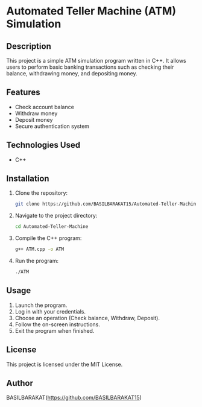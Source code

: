 # Automated Teller Machine (ATM) Simulation

## Description
This project is a simple ATM simulation program written in C++. It allows users to perform basic banking transactions such as checking their balance, withdrawing money, and depositing money.

## Features
- Check account balance
- Withdraw money
- Deposit money
- Secure authentication system

## Technologies Used
- C++

## Installation
1. Clone the repository:
   ```sh
   git clone https://github.com/BASILBARAKAT15/Automated-Teller-Machine.git
   ```
2. Navigate to the project directory:
   ```sh
   cd Automated-Teller-Machine
   ```
3. Compile the C++ program:
   ```sh
   g++ ATM.cpp -o ATM
   ```
4. Run the program:
   ```sh
   ./ATM
   ```

## Usage
1. Launch the program.
2. Log in with your credentials.
3. Choose an operation (Check balance, Withdraw, Deposit).
4. Follow the on-screen instructions.
5. Exit the program when finished.

## License
This project is licensed under the MIT License.

## Author
BASILBARAKAT(https://github.com/BASILBARAKAT15)


